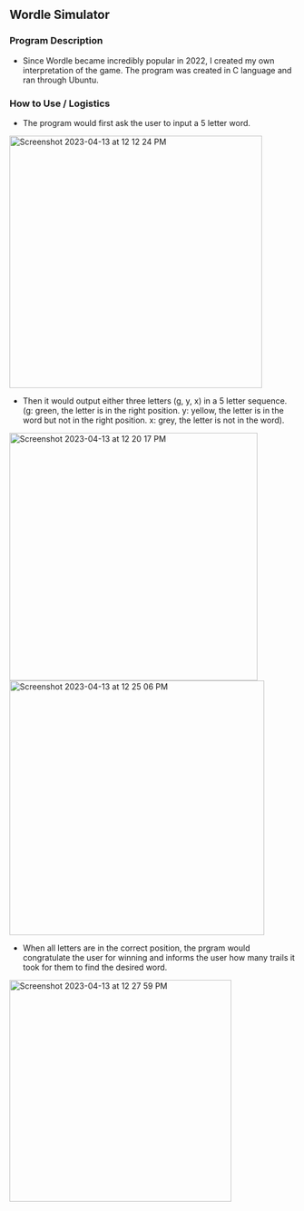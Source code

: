 ## Wordle Simulator

### Program Description
-  Since Wordle became incredibly popular in 2022, I created my own interpretation of the game. The program was created in C language and ran through Ubuntu.

### How to Use / Logistics
- The program would first ask the user to input a 5 letter word.
<img width="445" alt="Screenshot 2023-04-13 at 12 12 24 PM" src="https://user-images.githubusercontent.com/64511500/231860224-47c2654a-3d8d-4d0d-96ec-bf38b5bf2258.png">

- Then it would output either three letters (g, y, x) in a 5 letter sequence. (g: green, the letter is in the right position. y: yellow, the letter is in the word but not in the right position. x: grey, the letter is not in the word).
<img width="437" alt="Screenshot 2023-04-13 at 12 20 17 PM" src="https://user-images.githubusercontent.com/64511500/231861577-eaa2b509-4438-4cf2-baef-b5ae1c95feb2.png">
<img width="449" alt="Screenshot 2023-04-13 at 12 25 06 PM" src="https://user-images.githubusercontent.com/64511500/231862545-952ecf03-b50f-41b6-97bd-c18a2ec6e4dc.png">

- When all letters are in the correct position, the prgram would congratulate the user for winning and informs the user how many trails it took for them to find the desired word.
<img width="391" alt="Screenshot 2023-04-13 at 12 27 59 PM" src="https://user-images.githubusercontent.com/64511500/231863053-52628984-d525-4652-b351-55d5e90a01fa.png">
